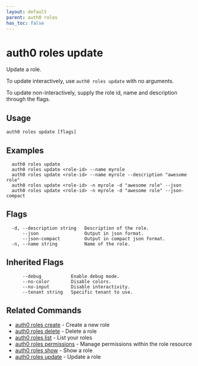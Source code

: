 ```yaml
---
layout: default
parent: auth0 roles
has_toc: false
---
```

# auth0 roles update

Update a role.

To update interactively, use `auth0 roles update` with no arguments.

To update non-interactively, supply the role id, name and description through the flags.

## Usage
```
auth0 roles update [flags]
```

## Examples

```
  auth0 roles update
  auth0 roles update <role-id> --name myrole
  auth0 roles update <role-id> --name myrole --description "awesome role"
  auth0 roles update <role-id> -n myrole -d "awesome role" --json
  auth0 roles update <role-id> -n myrole -d "awesome role" --json-compact
```


## Flags

```
  -d, --description string   Description of the role.
      --json                 Output in json format.
      --json-compact         Output in compact json format.
  -n, --name string          Name of the role.
```


## Inherited Flags

```
      --debug           Enable debug mode.
      --no-color        Disable colors.
      --no-input        Disable interactivity.
      --tenant string   Specific tenant to use.
```


## Related Commands

- [auth0 roles create](auth0_roles_create.md) - Create a new role
- [auth0 roles delete](auth0_roles_delete.md) - Delete a role
- [auth0 roles list](auth0_roles_list.md) - List your roles
- [auth0 roles permissions](auth0_roles_permissions.md) - Manage permissions within the role resource
- [auth0 roles show](auth0_roles_show.md) - Show a role
- [auth0 roles update](auth0_roles_update.md) - Update a role


